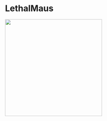 # LethalMaus

[<img src="https://lethalmaus.github.io/LethalMaus/Twitch%20Graphics/twitch.png" width="320">](https://www.twitch.tv/lethalmaus)
